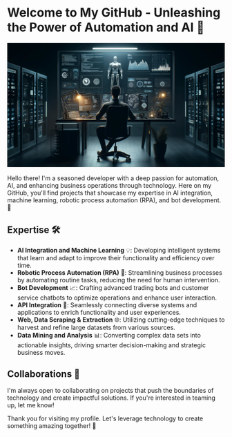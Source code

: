 # Welcome to My GitHub - Unleashing the Power of Automation and AI 🚀

![Profile Preview](https://github.com/DevRex-0201/DevRex-0201/blob/main/main.webp)

Hello there! I'm a seasoned developer with a deep passion for automation, AI, and enhancing business operations through technology. Here on my GitHub, you'll find projects that showcase my expertise in AI integration, machine learning, robotic process automation (RPA), and bot development. 🤖

## Expertise 🛠️

- **AI Integration and Machine Learning** 💡: Developing intelligent systems that learn and adapt to improve their functionality and efficiency over time.
- **Robotic Process Automation (RPA)** 🤖: Streamlining business processes by automating routine tasks, reducing the need for human intervention.
- **Bot Development** 📈: Crafting advanced trading bots and customer service chatbots to optimize operations and enhance user interaction.
- **API Integration** 🔗: Seamlessly connecting diverse systems and applications to enrich functionality and user experiences.
- **Web, Data Scraping & Extraction** 🌐: Utilizing cutting-edge techniques to harvest and refine large datasets from various sources.
- **Data Mining and Analysis** 📊: Converting complex data sets into actionable insights, driving smarter decision-making and strategic business moves.

## Collaborations 🤝

I'm always open to collaborating on projects that push the boundaries of technology and create impactful solutions. If you're interested in teaming up, let me know!

Thank you for visiting my profile. Let's leverage technology to create something amazing together! 💪

